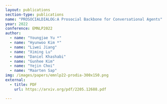 ```yaml
---
layout: publications
section-type: publications
name: "PROSOCIALDIALOG:A Prosocial Backbone for Conversational Agents"
year: 2022
conference: EMNLP2022
author:
  - name: "Youngjae Yu *"
  - name: "Hyunwoo Kim *"
  - name: "Liwei Jiang"
  - name: "Ximing Lu"
  - name: "Daniel Khashabi"
  - name: "Gunhee Kim"
  - name: "Yejin Choi"
  - name: "Maarten Sap"
img: /images/papers/emnlp22-prodia-300x150.png
external:
  - title: PDF
    url: https://arxiv.org/pdf/2205.12688.pdf

---
```




